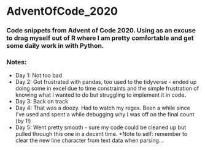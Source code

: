 # AdventOfCode_2020

### Code snippets from Advent of Code 2020. Using as an excuse to drag myself out of R where I am pretty comfortable and get some daily work in with Python.

### Notes:  
- Day 1: Not too bad  
- Day 2: Got frustrated with pandas, too used to the tidyverse - ended up doing some in excel due to time constraints and the simple frustration of knowing what I wanted to do but struggling to implement it in code.  
- Day 3: Back on track  
- Day 4: That was a doozy. Had to watch my regex. Been a while since I've used and spent a while debugging why I was off on the final count (by 1!)  
- Day 5: Went pretty smooth - sure my code could be cleaned up but pulled through this one in a decent time. *Note to self: remember to clear the new line character from text data when parsing...  
